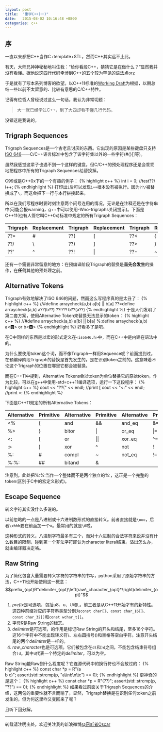 ```yaml
---
layout: post
title:  "重学C++(一)"
date:   2015-08-02 10:16:48 +0800
categories: c++
---
```


## 序
一直以来都把C++当作C+template+STL，然而C++其实远不止此。

有天，大师兄神神秘秘地叫住我：“给你看段C++，猜猜它是在做什么？”显然我并没有看懂。据他说这四行代码牵涉到C++的五个较为罕见的语法点orz

于是就有了写本系列博客的欲望。以C++11标准的[Working Draft](http://www.open-std.org/jtc1/sc22/wg21/docs/papers/2012/n3337.pdf)为根据，以期总结一些以前不太留意的、比较有意思的C/C++特性。

记得有位哲人曾经说过这么一句话，我认为非常切题：
>大一就已经学过C++，到了大四却看不懂几行代码。

没错这是我说的。

## Trigraph Sequences
Trigraph Sequences是一个古老且讨厌的东西。它出现的原因是某些键盘只支持[ISO 646](https://en.wikipedia.org/wiki/ISO/IEC_646)——C/C++语言标准中包含了该字符集以外的一些字符(#{}[]等)。

虽然我感觉这辈子也遇不到一个这样的键盘，但C/C++的预处理程序还是会乖乖地把程序中所有的Trigraph Sequences给替换掉。

C99或是C++0x下的一个有趣的例子：
{% highlight c++ %}
int i = 0;
//test??/
i++;
{% endhighlight %}
打印出`i`后可以发现`i++`根本没有被执行。因为`??/`被替换成了`\`，而这会把下一行与本行拼接起来。

所以在我们写程序时要时刻注意两个问号连用的情况，无论是在注释还是在字符串中(可能会报warning，g++中可以使用-Wno-trigraphs关闭提示)。下面是C++11(也有人管它叫C++0x)标准中规定的所有Trigraph Sequences：

|Trigraph|Replacement|Trigraph|Replacement|Trigraph|Replacement|
|----------|----------|----------|----------|----------|----------|
|??=|#|??(|[|??<|{|
|??/|\ |??)|]|??>|}|
|??'|^|??!|\||??-|~|

还有一个需要非常留意的地方：在预编译阶段Trigraph的替换是**首先会发生**的操作，在**任何**其他的预处理之前。

## Alternative Tokens
Trigraph有效地解决了ISO 646的问题，然而这么写程序真的是太丑了：
{% highlight c++ %}
//#define arraycheck(a,b) a[b] || b[a]
??=define arraycheck(a,b) a??(b??) ??!??! b??(a??)
{% endhighlight %}
于是人们发明了第二套方案，使用Alternative Token来替换无法显示的token：
{% highlight c++ %}
//#define arraycheck(a,b) a[b] || b[a]
%:define arraycheck(a,b) a<:b:> or b<:a:>
{% endhighlight %}
好看多了是吧。

在C中同样的东西是以宏的形式定义在`<iso646.h>`中，而在C++中是内建在语法中的。

为什么要使用token这个词，而不像Trigraph一样用Sequence呢？前面提到过，在预编译阶段Trigraph的替换是首先发生的，是在识别token之前的。这意味着不论这个Trigraph的位置在哪里它都会被替换。

而在C++11中提到，Alternative Tokens会以token为单位替换它的原始token。作为比较，可以在g++中使用-std=c++11编译选项，运行一下这段程序：
{% highlight c++ %}
cout << "??(" << endl; //print [
cout << "<:" << endl;  //print <:
{% endhighlight %}

下面是C++11规定的所有Alternative Tokens：

|Alternative|Primitive|Alternative|Primitive|Alternative|Primitive|
|----------|----------|----------|----------|----------|----------|
|<%|{|and|&&|and_eq|&=|
|%>|}|bitor|\||or_eq|\|=|
|<:|[|or|\|\||xor_eq|^=|
|:>|]|xor|^|not|!|
|%:|#|compl|~|not_eq|!=|
|%:%:|##|bitand|&|

注意到，此处把%:%:当作一个整体而不是两个独立的%:，这正是一个完整的token(区别于C中的宏定义形式)。

## Escape Sequence
转义字符其实没什么多说的。

以前忽略的一点是八进制或十六进制数形式的直接转义。前者直接就是`\ooo`，后者`\xhhh`要在前面加一个x。最常用的就是`\0`啦。

这种形式的转义，八进制字符最多有三个，而对十六进制的合法字符来说并没有什么数目的限制，碰到第一个非法字符即认为character literal结束。溢出怎么办，就由编译器决定咯。

## Raw String
为了简化包含大量需要转义字符的字符串的书写，python采用了原始字符串的方法，C++11也开始使用这一概念：
$$prefix_{opt}R"delimiter_{opt}\left(raw\_character_{opt}*\right)delimiter_{opt}"$$

 1. $prefix$是可选项，包括u8、u、U和L。前三者是从C++11开始才有的新特性。这四种前缀对应的字符串类型分别为`const char[]`、`const char_16[]`、`const char_32[]`和`const wchar_t[]`。
 2. 字母$R$是Raw String的标志。
 3. $delimiter$是可选项，的作用是标记Raw String的开头和结尾，至多16个字符。这16个字符中不能出现转义符\、左右圆括号()和空格等空白字符。注意开头结尾的两个$delimiter$是一样的。
 4. $raw\_character$也是可选项。它们被包含在`d(`和`)d`之间，不能包含结束符号组合`)d`。其中`d`代表一个特定的$delimiter$，可以为空。

Raw String能Raw到什么程度呢？它连源代码中的换行符也不会放过的：
{% highlight c++ %}
const char *p = R"(a\
b
	c)";
assert(std::strcmp(p, "a\\\nb\n\tc") == 0);
{% endhighlight %}
更神奇的是这个：
{% highlight c++ %}
const char *p = R"(??)";
assert(std::strcmp(p, "\?\?") == 0);
{% endhighlight %}
如果看过前面关于Trigraph Sequences的介绍，这两句的重要性就不言而喻了。显然，Trigraph替换是在识别任何token之前发生的，但为何这里咋又变回来了呢？

且听下回分解。


----------
转载请注明出处，欢迎关注我的新浪微博[@窃听者Oscar](http://weibo.com/u/2703572323)
